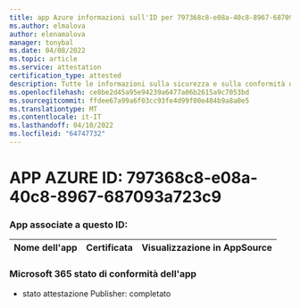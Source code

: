 ```yaml
---
title: app Azure informazioni sull'ID per 797368c8-e08a-40c8-8967-687093a723c9
ms.author: elmalova
author: elenamalova
manager: tonybal
ms.date: 04/08/2022
ms.topic: article
ms.service: attestation
certification_type: attested
description: Tutte le informazioni sulla sicurezza e sulla conformità disponibili per 797368c8-e08a-40c8-8967-687093a723c9.
ms.openlocfilehash: ce8be2d45a95e94239a6477a06b2615a9c7053bd
ms.sourcegitcommit: ffdee67a99a6f03cc93fe4d99f00e484b9a8a0e5
ms.translationtype: MT
ms.contentlocale: it-IT
ms.lasthandoff: 04/10/2022
ms.locfileid: "64747732"
---
```

# <a name="azure-app-id-797368c8-e08a-40c8-8967-687093a723c9"></a>APP AZURE ID: 797368c8-e08a-40c8-8967-687093a723c9


### <a name="apps-associated-with-this-id"></a>App associate a questo ID:
| **Nome dell'app** | **Certificata** | **Visualizzazione in AppSource** |
|--------------|---------------|-----------------------|

### <a name="microsoft-365-app-compliance-status"></a>Microsoft 365 stato di conformità dell'app
- stato attestazione Publisher: completato
